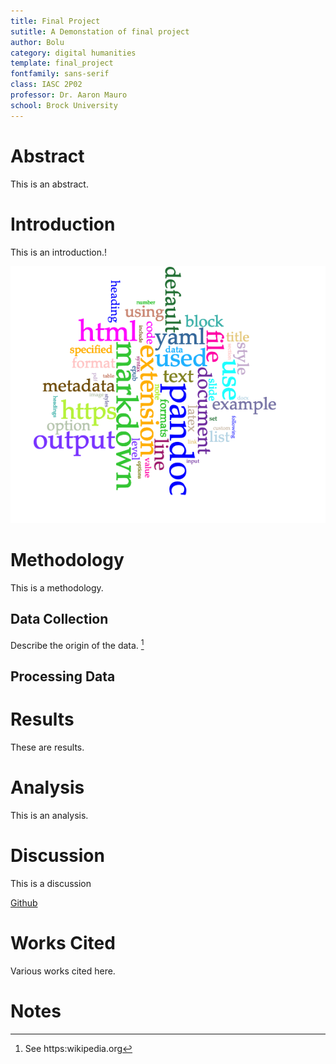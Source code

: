 ```yaml
---
title: Final Project
sutitle: A Demonstation of final project
author: Bolu
category: digital humanities
template: final_project
fontfamily: sans-serif
class: IASC 2P02
professor: Dr. Aaron Mauro
school: Brock University
---
```

# Abstract

This is an abstract.

# Introduction

This is an introduction.!

!["Figure 1: Voyant-Tools generated word cloud from the Pandoc manual pages."](./pandoc_vis.png)

# Methodology

This is a methodology.

## Data Collection

Describe the origin of the data. [^fn1]

## Processing Data

# Results

These are results.

# Analysis

This is an analysis.

# Discussion

This is a discussion

[Github](www.github.com)

# Works Cited

Various works cited here.

# Notes

[^fn1]: See https:wikipedia.org